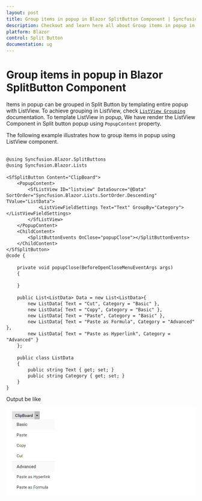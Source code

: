 ```yaml
---
layout: post
title: Group items in popup in Blazor SplitButton Component | Syncfusion
description: Checkout and learn here all about Group items in popup in Syncfusion Blazor SplitButton component and more.
platform: Blazor
control: Split Button
documentation: ug
---
```


# Group items in popup in Blazor SplitButton Component

Items in popup can be grouped in Split Button by templating entire popup with ListView. To achieve grouping in ListView, check [`ListView Grouping`](../../listview/grouping#grouping) documentation. To template ListView in popup, We have render the ListView Component in Split button popup using `PopupContent` property.

The following example illustrates how to group items in popup using ListView component.

```cshtml

@using Syncfusion.Blazor.SplitButtons
@using Syncfusion.Blazor.Lists

<SfSplitButton Content="ClipBoard">
    <PopupContent>
        <SfListView ID="listview" DataSource="@Data" SortOrder="Syncfusion.Blazor.Lists.SortOrder.Descending" TValue="ListData">
            <ListViewFieldSettings Text="Text" GroupBy="Category"></ListViewFieldSettings>
        </SfListView>
    </PopupContent>
    <ChildContent>
        <SplitButtonEvents OnClose="popupClose"></SplitButtonEvents>
    </ChildContent>
</SfSplitButton>
@code {

    private void popupClose(BeforeOpenCloseMenuEventArgs args)
    {

    }

    public List<ListData> Data = new List<ListData>{
        new ListData{ Text = "Cut", Category = "Basic" },
        new ListData{ Text = "Copy", Category = "Basic" },
        new ListData{ Text = "Paste", Category = "Basic" },
        new ListData{ Text = "Paste as Formula", Category = "Advanced" },
        new ListData{ Text = "Paste as Hyperlink", Category = "Advanced" }
    };

    public class ListData
    {
        public string Text { get; set; }
        public string Category { get; set; }
    }
}

```

Output be like

![Split Button Sample](./../images/sb-listview.png)
